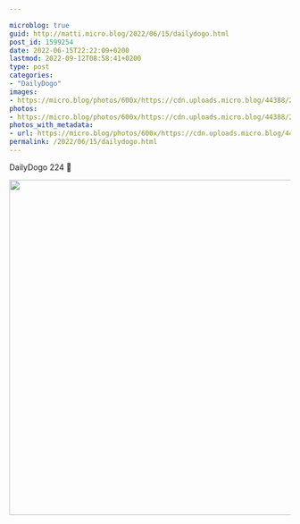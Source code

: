 ```yaml
---

microblog: true
guid: http://matti.micro.blog/2022/06/15/dailydogo.html
post_id: 1599254
date: 2022-06-15T22:22:09+0200
lastmod: 2022-09-12T08:58:41+0200
type: post
categories:
- "DailyDogo"
images:
- https://micro.blog/photos/600x/https://cdn.uploads.micro.blog/44388/2022/29a47a7efb.jpg
photos:
- https://micro.blog/photos/600x/https://cdn.uploads.micro.blog/44388/2022/29a47a7efb.jpg
photos_with_metadata:
- url: https://micro.blog/photos/600x/https://cdn.uploads.micro.blog/44388/2022/29a47a7efb.jpg
permalink: /2022/06/15/dailydogo.html
---
```

DailyDogo 224 🐶

<img src="/media/uploads/2022/29a47a7efb.jpg" width="600" height="600" alt="" />
